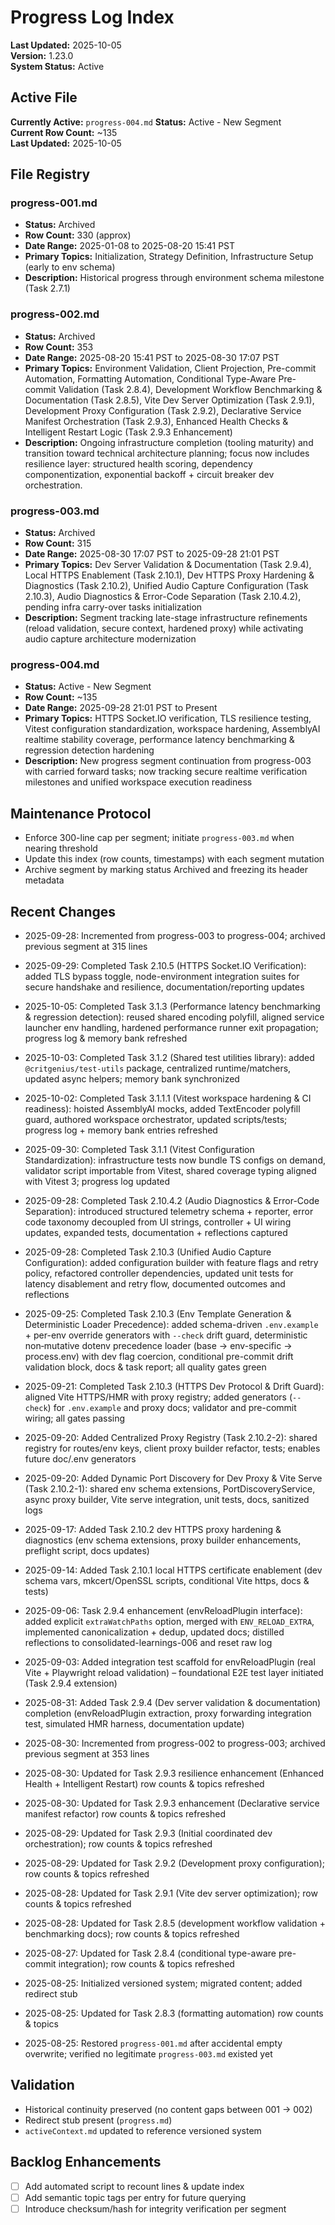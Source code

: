 # Progress Log Index

**Last Updated:** 2025-10-05  
**Version:** 1.23.0  
**System Status:** Active

## Active File

**Currently Active:** `progress-004.md`
**Status:** Active - New Segment  
**Current Row Count:** ~135  
**Last Updated:** 2025-10-05

## File Registry

### progress-001.md

- **Status:** Archived
- **Row Count:** 330 (approx)
- **Date Range:** 2025-01-08 to 2025-08-20 15:41 PST
- **Primary Topics:** Initialization, Strategy Definition, Infrastructure Setup (early to env
  schema)
- **Description:** Historical progress through environment schema milestone (Task 2.7.1)

### progress-002.md

- **Status:** Archived
- **Row Count:** 353
- **Date Range:** 2025-08-20 15:41 PST to 2025-08-30 17:07 PST
- **Primary Topics:** Environment Validation, Client Projection, Pre-commit Automation, Formatting Automation, Conditional Type-Aware Pre-commit Validation (Task 2.8.4), Development Workflow Benchmarking & Documentation (Task 2.8.5), Vite Dev Server Optimization (Task 2.9.1), Development Proxy Configuration (Task 2.9.2), Declarative Service Manifest Orchestration (Task 2.9.3), Enhanced Health Checks & Intelligent Restart Logic (Task 2.9.3 Enhancement)
- **Description:** Ongoing infrastructure completion (tooling maturity) and transition toward technical architecture planning; focus now includes resilience layer: structured health scoring, dependency componentization, exponential backoff + circuit breaker dev orchestration.

### progress-003.md

- **Status:** Archived
- **Row Count:** 315
- **Date Range:** 2025-08-30 17:07 PST to 2025-09-28 21:01 PST
- **Primary Topics:** Dev Server Validation & Documentation (Task 2.9.4), Local HTTPS Enablement (Task 2.10.1), Dev HTTPS Proxy Hardening & Diagnostics (Task 2.10.2), Unified Audio Capture Configuration (Task 2.10.3), Audio Diagnostics & Error-Code Separation (Task 2.10.4.2), pending infra carry-over tasks initialization
- **Description:** Segment tracking late-stage infrastructure refinements (reload validation, secure context, hardened proxy) while activating audio capture architecture modernization

### progress-004.md

- **Status:** Active - New Segment
 - **Row Count:** ~135
- **Date Range:** 2025-09-28 21:01 PST to Present
- **Primary Topics:** HTTPS Socket.IO verification, TLS resilience testing, Vitest configuration standardization, workspace hardening, AssemblyAI realtime stability coverage, performance latency benchmarking & regression detection hardening
- **Description:** New progress segment continuation from progress-003 with carried forward tasks; now tracking secure realtime verification milestones and unified workspace execution readiness

## Maintenance Protocol

- Enforce 300-line cap per segment; initiate `progress-003.md` when nearing threshold
- Update this index (row counts, timestamps) with each segment mutation
- Archive segment by marking status Archived and freezing its header metadata

## Recent Changes

- 2025-09-28: Incremented from progress-003 to progress-004; archived previous segment at 315 lines
- 2025-09-29: Completed Task 2.10.5 (HTTPS Socket.IO Verification): added TLS bypass toggle, node-environment integration suites for secure handshake and resilience, documentation/reporting updates
- 2025-10-05: Completed Task 3.1.3 (Performance latency benchmarking & regression detection): reused shared encoding polyfill, aligned service launcher env handling, hardened performance runner exit propagation; progress log & memory bank refreshed
- 2025-10-03: Completed Task 3.1.2 (Shared test utilities library): added `@critgenius/test-utils` package, centralized runtime/matchers, updated async helpers; memory bank synchronized
- 2025-10-02: Completed Task 3.1.1.1 (Vitest workspace hardening & CI readiness): hoisted AssemblyAI mocks, added TextEncoder polyfill guard, authored workspace orchestrator, updated scripts/tests; progress log + memory bank entries refreshed
- 2025-09-30: Completed Task 3.1.1 (Vitest Configuration Standardization): infrastructure tests now bundle TS configs on demand, validator script importable from Vitest, shared coverage typing aligned with Vitest 3; progress log updated
- 2025-09-28: Completed Task 2.10.4.2 (Audio Diagnostics & Error-Code Separation): introduced structured telemetry schema + reporter, error code taxonomy decoupled from UI strings, controller + UI wiring updates, expanded tests, documentation + reflections captured
- 2025-09-28: Completed Task 2.10.3 (Unified Audio Capture Configuration): added configuration builder with feature flags and retry policy, refactored controller dependencies, updated unit tests for latency disablement and retry flow, documented outcomes and reflections
- 2025-09-25: Completed Task 2.10.3 (Env Template Generation & Deterministic Loader Precedence): added schema-driven `.env.example` + per-env override generators with `--check` drift guard, deterministic non‑mutative dotenv precedence loader (base → env-specific → process.env) with dev flag coercion, conditional pre-commit drift validation block, docs & task report; all quality gates green
- 2025-09-21: Completed Task 2.10.3 (HTTPS Dev Protocol & Drift Guard): aligned Vite HTTPS/HMR with proxy registry; added generators (`--check`) for `.env.example` and proxy docs; validator and pre-commit wiring; all gates passing

- 2025-09-20: Added Centralized Proxy Registry (Task 2.10.2-2): shared registry for routes/env keys, client proxy builder refactor, tests; enables future doc/.env generators

- 2025-09-20: Added Dynamic Port Discovery for Dev Proxy & Vite Serve (Task 2.10.2-1): shared env schema extensions, PortDiscoveryService, async proxy builder, Vite serve integration, unit tests, docs, sanitized logs

- 2025-09-17: Added Task 2.10.2 dev HTTPS proxy hardening & diagnostics (env schema extensions, proxy builder enhancements, preflight script, docs updates)

- 2025-09-14: Added Task 2.10.1 local HTTPS certificate enablement (dev schema vars, mkcert/OpenSSL scripts, conditional Vite https, docs & tests)

- 2025-09-06: Task 2.9.4 enhancement (envReloadPlugin interface): added explicit `extraWatchPaths` option, merged with `ENV_RELOAD_EXTRA`, implemented canonicalization + dedup, updated docs; distilled reflections to consolidated-learnings-006 and reset raw log
- 2025-09-03: Added integration test scaffold for envReloadPlugin (real Vite + Playwright reload validation) – foundational E2E test layer initiated (Task 2.9.4 extension)
- 2025-08-31: Added Task 2.9.4 (Dev server validation & documentation) completion (envReloadPlugin extraction, proxy forwarding integration test, simulated HMR harness, documentation update)
- 2025-08-30: Incremented from progress-002 to progress-003; archived previous segment at 353 lines
- 2025-08-30: Updated for Task 2.9.3 resilience enhancement (Enhanced Health + Intelligent Restart) row counts & topics refreshed
- 2025-08-30: Updated for Task 2.9.3 enhancement (Declarative service manifest refactor) row counts & topics refreshed
- 2025-08-29: Updated for Task 2.9.3 (Initial coordinated dev orchestration); row counts & topics refreshed
- 2025-08-29: Updated for Task 2.9.2 (Development proxy configuration); row counts & topics refreshed
- 2025-08-28: Updated for Task 2.9.1 (Vite dev server optimization); row counts & topics refreshed
- 2025-08-28: Updated for Task 2.8.5 (development workflow validation + benchmarking docs); row counts & topics refreshed
- 2025-08-27: Updated for Task 2.8.4 (conditional type-aware pre-commit integration); row counts & topics refreshed
- 2025-08-25: Initialized versioned system; migrated content; added redirect stub
- 2025-08-25: Updated for Task 2.8.3 (formatting automation) row counts & topics
- 2025-08-25: Restored `progress-001.md` after accidental empty overwrite; verified no legitimate `progress-003.md` existed yet

## Validation

- Historical continuity preserved (no content gaps between 001 → 002)
- Redirect stub present (`progress.md`)
- `activeContext.md` updated to reference versioned system

## Backlog Enhancements

- [ ] Add automated script to recount lines & update index
- [ ] Add semantic topic tags per entry for future querying
- [ ] Introduce checksum/hash for integrity verification per segment

